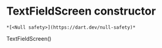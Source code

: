 


# TextFieldScreen constructor




    *[<Null safety>](https://dart.dev/null-safety)*



TextFieldScreen()












